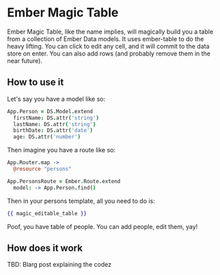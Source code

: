 Ember Magic Table
====================

Ember Magic Table, like the name implies, will magically build you a table from a collection of Ember Data models. It uses ember-table to do the heavy lifting. You can click to edit any cell, and it will commit to the data store on enter. You can also add rows (and probably remove them in the near future).

How to use it
-------------

Let's say you have a model like so:

````coffeescript
App.Person = DS.Model.extend
  firstName: DS.attr('string')
  lastName: DS.attr('string')
  birthDate: DS.attr('date')
  age: DS.attr('number')
````

Then imagine you have a route like so:

````coffeescript
App.Router.map ->
  @resource "persons"

App.PersonsRoute = Ember.Route.extend
  model: -> App.Person.find()
````

Then in your persons template, all you need to do is:

````handlebars
{{ magic_editable_table }}
````

Poof, you have table of people. You can add people, edit them, yay!

How does it work
----------------

TBD: Blarg post explaining the codez

